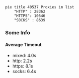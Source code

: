 
```mermaid
pie title 40537 Proxies in list
    "HTTP" : 28362
    "HTTPS": 10546
    "SOCKS" : 8639
```

### Some Info
#### Average Timeout

- mixed: 4.0s
- http: 2.2s
- https: 8.1s
- socks: 6.4s